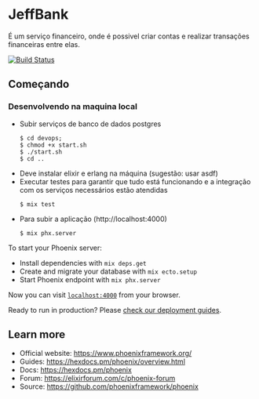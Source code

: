 # JeffBank

É um serviço financeiro, onde é possivel criar contas e realizar transações financeiras entre elas.

[![Build Status](https://github.com/jeffersono7/jeffbank/actions/workflows/elixir.yml/badge.svg)](https://github.com/jeffersono7/jeffbank/actions/workflows/elixir.yml)

## Começando

### Desenvolvendo na maquina local
  - Subir serviços de banco de dados postgres
    ```shell
    $ cd devops;
    $ chmod +x start.sh
    $ ./start.sh
    $ cd ..
    ```
  - Deve instalar elixir e erlang na máquina (sugestão: usar asdf)
  - Executar testes para garantir que tudo está funcionando e a integração com os serviços necessários estão atendidas
    ```shell
    $ mix test
    ```
  - Para subir a aplicação (http://localhost:4000)
    ```shell
    $ mix phx.server
    ```

To start your Phoenix server:

  * Install dependencies with `mix deps.get`
  * Create and migrate your database with `mix ecto.setup`
  * Start Phoenix endpoint with `mix phx.server`

Now you can visit [`localhost:4000`](http://localhost:4000) from your browser.

Ready to run in production? Please [check our deployment guides](https://hexdocs.pm/phoenix/deployment.html).

## Learn more

  * Official website: https://www.phoenixframework.org/
  * Guides: https://hexdocs.pm/phoenix/overview.html
  * Docs: https://hexdocs.pm/phoenix
  * Forum: https://elixirforum.com/c/phoenix-forum
  * Source: https://github.com/phoenixframework/phoenix
